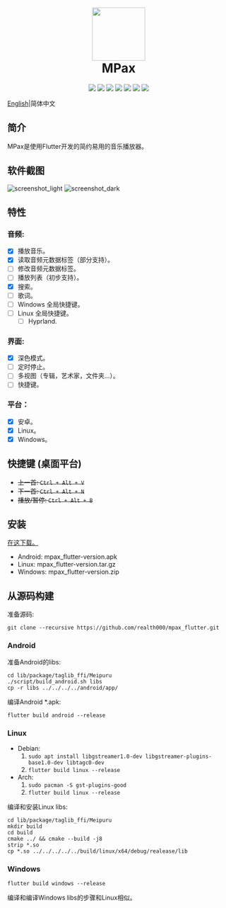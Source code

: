 <div align="center">
    <p>
    <h1>
        <img src="../assets/images/mpax_flutter.svg" width="120px"/>
        <br/>
        MPax
    </h1>
    <p>
        <a href="https://github.com/realth000/mpax_flutter/releases">
            <img src="https://img.shields.io/github/release/realth000/mpax_flutter"/></a>
        <a href="https://github.com/realth000/mpax_flutter/releases">
            <img src="https://img.shields.io/badge/-Android-313196?logo=android&logoColor=f0f0f0"/></a>
        <a href="https://github.com/realth000/mpax_flutter/releases">
            <img src="https://img.shields.io/badge/-Linux-313196?&logo=Linux&logoColor=f0f0f0"/></a>
        <a href="https://github.com/realth000/mpax_flutter/releases">
            <img src="https://img.shields.io/badge/-Windows-313196?&logo=Windows&logoColor=f0f0f0"/></a>
        <a href="https://flutter.dev/">
            <img src="https://img.shields.io/badge/Flutter-3.7-blue?logo=flutter"/></a>
        <a href="https://github.com/realth000/mpax_flutter/blob/master/LICENSE">
            <img src="https://img.shields.io/github/license/realth000/mpax_flutter"/></a>
        <a href="https://www.codacy.com/gh/realth000/mpax_flutter/dashboard?utm_source=github.com&amp;utm_medium=referral&amp;utm_content=realth000/mpax_flutter&amp;utm_campaign=Badge_Grade">
            <img src="https://app.codacy.com/project/badge/Grade/a7c4d70716514cfa89ebf8d19bd15a93"/></a>
    </p>
</div>

[English](../README.md)|简体中文

## 简介

MPax是使用Flutter开发的简约易用的音乐播放器。

## 软件截图

![screenshot_light](./images/screenshot_light.jpg)
![screenshot_dark](./images/screenshot_dark.jpg)

## 特性

### 音频:

* [x] 播放音乐。
* [x] 读取音频元数据标签（部分支持）。
* [ ] 修改音频元数据标签。
* [ ] 播放列表（初步支持）。
* [x] 搜索。
* [ ] 歌词。
* [ ] Windows 全局快捷键。
* [ ] Linux 全局快捷键。
    * [ ] Hyprland.

### 界面:

* [x] 深色模式。
* [ ] 定时停止。
* [ ] 多视图（专辑，艺术家，文件夹...）。
* [ ] 快捷键。

### 平台：

* [x] 安卓。
* [x] Linux。
* [x] Windows。

## 快捷键 (桌面平台)

* ~~上一首: ``Ctrl + Alt + V``~~
* ~~下一首: ``Ctrl + Alt + N``~~
* ~~播放/暂停: ``Ctrl + Alt + B``~~

## 安装

[在这下载。](https://github.com/realth000/mpax_flutter/releases)

* Android: mpax_flutter-version.apk
* Linux: mpax_flutter-version.tar.gz
* Windows: mpax_flutter-version.zip

## 从源码构建

准备源码:

``git clone --recursive https://github.com/realth000/mpax_flutter.git``

### Android

准备Android的libs:

``` shell
cd lib/package/taglib_ffi/Meipuru
./script/build_android.sh libs
cp -r libs ../../../../android/app/
```

编译Android *.apk:

``flutter build android --release``

### Linux

* Debian:
  1. ``sudo apt install libgstreamer1.0-dev libgstreamer-plugins-base1.0-dev libtagc0-dev``
  2. ``flutter build linux --release``
* Arch:
  1. ``sudo pacman -S gst-plugins-good``
  2. ``flutter build linux --release``

编译和安装Linux libs:

``` shell
cd lib/package/taglib_ffi/Meipuru
mkdir build
cd build
cmake ../ && cmake --build -j8
strip *.so
cp *.so ../../../../../build/linux/x64/debug/realease/lib
```

### Windows

``flutter build windows --release``

编译和编译Windows libs的步骤和Linux相似。

